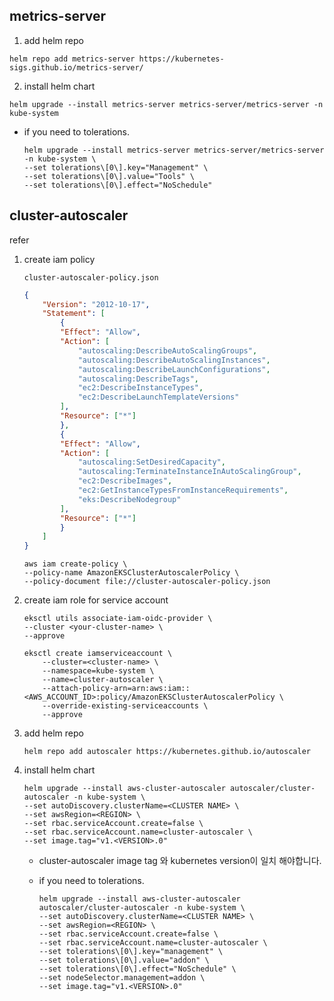 ## metrics-server

1. add helm repo

```
helm repo add metrics-server https://kubernetes-sigs.github.io/metrics-server/
```

2. install helm chart

```
helm upgrade --install metrics-server metrics-server/metrics-server -n kube-system
```

- if you need to tolerations.
    ```
    helm upgrade --install metrics-server metrics-server/metrics-server -n kube-system \
    --set tolerations\[0\].key="Management" \
    --set tolerations\[0\].value="Tools" \
    --set tolerations\[0\].effect="NoSchedule"
    ```

## cluster-autoscaler

refer

1. create iam policy

    `cluster-autoscaler-policy.json`
    ```json
    {
        "Version": "2012-10-17",
        "Statement": [
            {
            "Effect": "Allow",
            "Action": [
                "autoscaling:DescribeAutoScalingGroups",
                "autoscaling:DescribeAutoScalingInstances",
                "autoscaling:DescribeLaunchConfigurations",
                "autoscaling:DescribeTags",
                "ec2:DescribeInstanceTypes",
                "ec2:DescribeLaunchTemplateVersions"
            ],
            "Resource": ["*"]
            },
            {
            "Effect": "Allow",
            "Action": [
                "autoscaling:SetDesiredCapacity",
                "autoscaling:TerminateInstanceInAutoScalingGroup",
                "ec2:DescribeImages",
                "ec2:GetInstanceTypesFromInstanceRequirements",
                "eks:DescribeNodegroup"
            ],
            "Resource": ["*"]
            }
        ]
    }
    ```

    ```
    aws iam create-policy \
    --policy-name AmazonEKSClusterAutoscalerPolicy \
    --policy-document file://cluster-autoscaler-policy.json
    ```

2. create iam role for service account

    ```
    eksctl utils associate-iam-oidc-provider \
    --cluster <your-cluster-name> \
    --approve
    ```

    ```
    eksctl create iamserviceaccount \
        --cluster=<cluster-name> \
        --namespace=kube-system \
        --name=cluster-autoscaler \
        --attach-policy-arn=arn:aws:iam::<AWS_ACCOUNT_ID>:policy/AmazonEKSClusterAutoscalerPolicy \
        --override-existing-serviceaccounts \
        --approve
    ```

3. add helm repo

    ```
    helm repo add autoscaler https://kubernetes.github.io/autoscaler
    ```

4. install helm chart

    ```
    helm upgrade --install aws-cluster-autoscaler autoscaler/cluster-autoscaler -n kube-system \
    --set autoDiscovery.clusterName=<CLUSTER NAME> \
    --set awsRegion=<REGION> \
    --set rbac.serviceAccount.create=false \
    --set rbac.serviceAccount.name=cluster-autoscaler \
    --set image.tag="v1.<VERSION>.0"
    ```

    - cluster-autoscaler image tag 와 kubernetes version이 일치 해야합니다.

    - if you need to tolerations.
        ```
        helm upgrade --install aws-cluster-autoscaler autoscaler/cluster-autoscaler -n kube-system \
        --set autoDiscovery.clusterName=<CLUSTER NAME> \
        --set awsRegion=<REGION> \
        --set rbac.serviceAccount.create=false \
        --set rbac.serviceAccount.name=cluster-autoscaler \
        --set tolerations\[0\].key="management" \
        --set tolerations\[0\].value="addon" \
        --set tolerations\[0\].effect="NoSchedule" \
        --set nodeSelector.management=addon \
        --set image.tag="v1.<VERSION>.0"
        ```